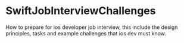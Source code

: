# SwiftJobInterviewChallenges
How to prepare for ios developer job interview, this include the design principles, tasks and example challenges that ios dev must know.
